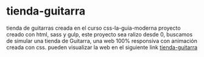 # tienda-guitarra
tienda de guitarras creada en el curso css-la-guia-moderna
proyecto creado con html, sass y gulp, este proyecto sea ralizo desde 0, buscamos de simular una tienda de Guitarra, una web 100%
responsiva con animación creada con css.
pueden visualizar la web en el siguiente link [tienda-guitarra](https://guitarra-tienda.netlify.app/)
